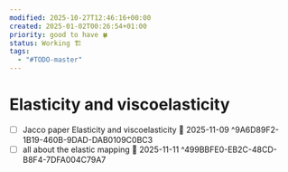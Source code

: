 ```yaml
---
modified: 2025-10-27T12:46:16+00:00
created: 2025-01-02T00:26:54+01:00
priority: good to have 🍀
status: Working 🏗️
tags:
  - "#TODO-master"
---
```


# Elasticity and viscoelasticity 

- [ ] Jacco paper Elasticity and viscoelasticity 📅 2025-11-09 ^9A6D89F2-1B19-460B-9DAD-DAB0109C0BC3
- [ ] all about the elastic mapping 📅 2025-11-11 ^499BBFE0-EB2C-48CD-B8F4-7DFA004C79A7
